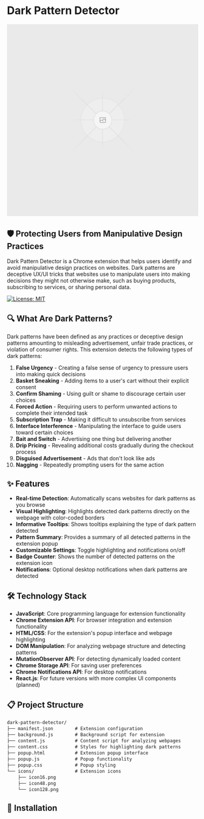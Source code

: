 # Dark Pattern Detector

![Dark Pattern Detector Logo](icons/icon128.png)

## 🛡️ Protecting Users from Manipulative Design Practices

Dark Pattern Detector is a Chrome extension that helps users identify and avoid manipulative design practices on websites. Dark patterns are deceptive UX/UI tricks that websites use to manipulate users into making decisions they might not otherwise make, such as buying products, subscribing to services, or sharing personal data.

[![License: MIT](https://img.shields.io/badge/License-MIT-yellow.svg)](https://opensource.org/licenses/MIT)

## 🔍 What Are Dark Patterns?

Dark patterns have been defined as any practices or deceptive design patterns amounting to misleading advertisement, unfair trade practices, or violation of consumer rights. This extension detects the following types of dark patterns:

1. **False Urgency** - Creating a false sense of urgency to pressure users into making quick decisions
2. **Basket Sneaking** - Adding items to a user's cart without their explicit consent
3. **Confirm Shaming** - Using guilt or shame to discourage certain user choices
4. **Forced Action** - Requiring users to perform unwanted actions to complete their intended task
5. **Subscription Trap** - Making it difficult to unsubscribe from services
6. **Interface Interference** - Manipulating the interface to guide users toward certain choices
7. **Bait and Switch** - Advertising one thing but delivering another
8. **Drip Pricing** - Revealing additional costs gradually during the checkout process
9. **Disguised Advertisement** - Ads that don't look like ads
10. **Nagging** - Repeatedly prompting users for the same action

## ✨ Features

- **Real-time Detection**: Automatically scans websites for dark patterns as you browse
- **Visual Highlighting**: Highlights detected dark patterns directly on the webpage with color-coded borders
- **Informative Tooltips**: Shows tooltips explaining the type of dark pattern detected
- **Pattern Summary**: Provides a summary of all detected patterns in the extension popup
- **Customizable Settings**: Toggle highlighting and notifications on/off
- **Badge Counter**: Shows the number of detected patterns on the extension icon
- **Notifications**: Optional desktop notifications when dark patterns are detected

## 🛠️ Technology Stack

- **JavaScript**: Core programming language for extension functionality
- **Chrome Extension API**: For browser integration and extension functionality
- **HTML/CSS**: For the extension's popup interface and webpage highlighting
- **DOM Manipulation**: For analyzing webpage structure and detecting patterns
- **MutationObserver API**: For detecting dynamically loaded content
- **Chrome Storage API**: For saving user preferences
- **Chrome Notifications API**: For desktop notifications
- **React.js**: For future versions with more complex UI components (planned)

## 📋 Project Structure

```
dark-pattern-detector/
├── manifest.json        # Extension configuration
├── background.js        # Background script for extension
├── content.js           # Content script for analyzing webpages
├── content.css          # Styles for highlighting dark patterns
├── popup.html           # Extension popup interface
├── popup.js             # Popup functionality
├── popup.css            # Popup styling
└── icons/               # Extension icons
    ├── icon16.png
    ├── icon48.png
    └── icon128.png
```

## 🚀 Installation

